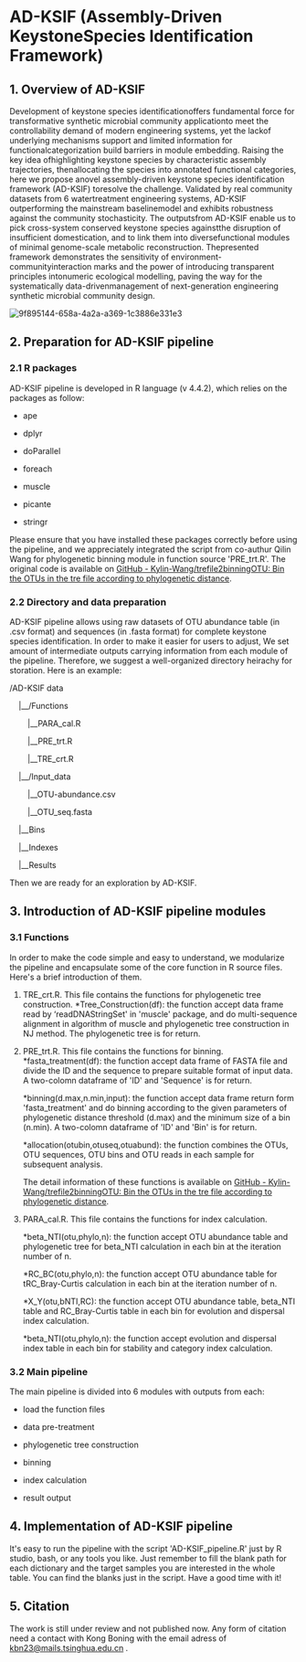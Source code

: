 # AD-KSIF (Assembly-Driven KeystoneSpecies Identification Framework)

## 1. Overview of AD-KSIF

Development of keystone species identificationoffers fundamental force for transformative synthetic microbial community applicationto meet the controllability demand of modern engineering systems, yet the lackof underlying mechanisms support and limited information for functionalcategorization build barriers in module embedding. Raising the key idea ofhighlighting keystone species by characteristic assembly trajectories, thenallocating the species into annotated functional categories, here we propose anovel assembly-driven keystone species identification framework (AD-KSIF) toresolve the challenge. Validated by real community datasets from 6 watertreatment engineering systems, AD-KSIF outperforming the mainstream baselinemodel and exhibits robustness against the community stochasticity. The outputsfrom AD-KSIF enable us to pick cross-system conserved keystone species againstthe disruption of insufficient domestication, and to link them into diversefunctional modules of minimal genome-scale metabolic reconstruction. Thepresented framework demonstrates the sensitivity of environment-communityinteraction marks and the power of introducing transparent principles intonumeric ecological modelling, paving the way for the systematically data-drivenmanagement of next-generation engineering synthetic microbial community design.

<img src="file:///C:/Users/28292/Pictures/Typedown/9f895144-658a-4a2a-a369-1c3886e331e3.png" title="" alt="9f895144-658a-4a2a-a369-1c3886e331e3" data-align="center">

## 2. Preparation for AD-KSIF pipeline

### 2.1 R packages

AD-KSIF pipeline is developed in R language (v 4.4.2), which relies on the packages as follow:

- ape

- dplyr

- doParallel

- foreach

- muscle

- picante

- stringr

Please ensure that you have installed these packages correctly before using the pipeline, and we appreciately integrated the script from co-authur Qilin Wang for phylogenetic binning module in function source 'PRE_trt.R'. The original code is available on [GitHub - Kylin-Wang/trefile2binningOTU: Bin the OTUs in the tre file according to phylogenetic distance](https://github.com/Kylin-Wang/trefile2binningOTU/tree/main).

### 2.2 Directory and data preparation

AD-KSIF pipeline allows using raw datasets of OTU abundance table (in .csv format) and sequences (in .fasta format) for complete keystone species identification. In order to make it easier for users to adjust, We set amount of intermediate outputs carrying information from each module of the pipeline. Therefore, we suggest a well-organized directory heirachy for storation. Here is an example:

/AD-KSIF data

    |__/Functions

        |__PARA_cal.R

        |__PRE_trt.R

        |__TRE_crt.R

    |__/Input_data

        |__OTU-abundance.csv

        |__OTU_seq.fasta

    |__Bins

    |__Indexes

    |__Results

Then we are ready for an exploration by AD-KSIF.

## 3. Introduction of AD-KSIF pipeline modules

### 3.1 Functions

In order to make the code simple and easy to understand, we modularize the pipeline and encapsulate some of the core function in R source files. Here's a brief introduction of them.

1. TRE_crt.R.
   This file contains the functions for phylogenetic tree construction.
   *Tree_Construction(df): the function accept data frame read by ‘readDNAStringSet' in 'muscle' package, and do multi-sequence alignment in algorithm of muscle and phylogenetic tree construction in NJ method. The phylogenetic tree is for return.

2. PRE_trt.R.
   This file contains the functions for binning.
   *fasta_treatment(df): the function accept data frame of FASTA file and divide the ID and the sequence to prepare suitable format of input data. A two-colomn dataframe of 'ID' and 'Sequence' is for return.
   
   *binning(d.max,n.min,input): the function accept data frame return form 'fasta_treatment' and do binning according to the given parameters of phylogenetic distance threshold (d.max) and the minimum size of a bin (n.min). A two-colomn dataframe of 'ID' and 'Bin' is for return.
   
   *allocation(otubin,otuseq,otuabund): the function combines the OTUs, OTU sequences, OTU bins and OTU reads in each sample for subsequent analysis.
   
   The detail information of these functions is available on [GitHub - Kylin-Wang/trefile2binningOTU: Bin the OTUs in the tre file according to phylogenetic distance](https://github.com/Kylin-Wang/trefile2binningOTU/tree/main). 

3. PARA_cal.R.
   This file contains the functions for index calculation.
   
   *beta_NTI(otu,phylo,n): the function accept OTU abundance table and phylogenetic tree for beta_NTI calculation in each bin at the iteration number of n.
   
   *RC_BC(otu,phylo,n): the function accept OTU abundance table for tRC_Bray-Curtis calculation in each bin at the iteration number of n.
   
   *X_Y(otu,bNTI,RC): the function accept OTU abundance table, beta_NTI table and RC_Bray-Curtis table in each bin for evolution and dispersal index calculation.
   
   *beta_NTI(otu,phylo,n): the function accept evolution and dispersal index table in each bin for stability and category index calculation.

### 3.2 Main pipeline

The main pipeline is divided into 6 modules with outputs from each:

- load the function files

- data pre-treatment

- phylogenetic tree construction

- binning

- index calculation

- result output

## 4. Implementation of AD-KSIF pipeline

It's easy to run the pipeline with the script 'AD-KSIF_pipeline.R' just by R studio, bash, or any tools you like. Just remember to fill the blank path for each dictionary and the target samples you are interested in the whole table. You can find the blanks just in the script. Have a good time with it!

## 5. Citation

The work is still under review and not published now. Any form of citation need a contact with Kong Boning with the email adress of kbn23@mails.tsinghua.edu.cn .



